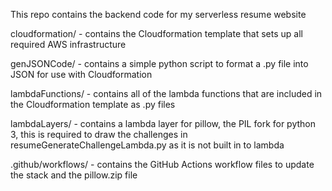 This repo contains the backend code for my serverless resume website

cloudformation/ - contains the Cloudformation template that sets up all required AWS infrastructure

genJSONCode/ - contains a simple python script to format a .py file into JSON for use with Cloudformation

lambdaFunctions/ - contains all of the lambda functions that are included in the Cloudformation template as .py files

lambdaLayers/ - contains a lambda layer for pillow, the PIL fork for python 3, this is required to draw the challenges in resumeGenerateChallengeLambda.py as it is not built in to lambda

.github/workflows/ - contains the GitHub Actions workflow files to update the stack and the pillow.zip file